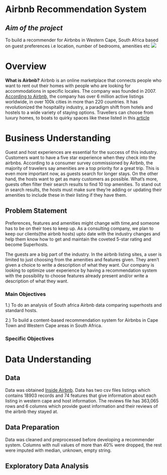 # **Airbnb Recommendation System**
## *Aim of the project*
To build a recommender for Airbnbs in Western Cape, South Africa based on guest preferences i.e location, number of bedrooms, amenities etc
![](https://th.bing.com/th/id/R.b7026f03d76d7999d642c57bd86051dd?rik=ayFeV62qBnDLFw&riu=http%3a%2f%2flatfusa.com%2fmedia%2fuploads%2f2020%2f12%2f10%2fairbnb-678x381.jpg&ehk=ygq%2b0vwi%2fzEoTYEvWfsJBqmk%2fkR5qvJOeZ21pB3tL2o%3d&risl=&pid=ImgRaw&r=0)
# Overview
**What is Airbnb?**
Airbnb is an online marketplace that connects people who want to rent out their homes with people who are looking for accommodations in specific locales. The company was founded in 2007. <a href = "https://news.airbnb.com/about-us/">According to Airbnb</a>, the company has over 6 million active listings worldwide, in over 100k cities in more than 220 countries. It has revolutionized the hospitality industry, a paradigm shift from hotels and hostels to a wide variety of staying options. Travellers can choose from luxury homes, to boats to quirky spaces like these listed in this <a href = "https://www.dwell.com/article/unique-airbnb-fund-weirdest-home-rentals-e665f737">article</a>
# **Business Understanding**
Guest and host experiences are essential for the success of this industry. Customers want to have a five star experience when they check into the airbnbs. According to a consumer survey commissioned by Airbnb, the majority of travelers say amenities are a top priority for a great trip. This is even more important now, as guests search for longer stays. On the other hand, the hosts want to get as many customers as possible. What’s more, guests often filter their search results to find 10 top amenities. To stand out in search results, the hosts must make sure they’re adding or updating their amenities to include these in their listing if they have them.

## **Problem Statement**
Preferences, features and amenities might change with time,and someone has to be on their toes to keep up. As a consulting company, we plan to keep our clients(the airbnb hosts) upto date with the industry changes and help them know how to get and maintain the coveted 5-star rating and become Superhosts.

The guests are a big part of the industry. In the airbnb listing sites, a user is limited to just choosing from the amenities and features given. They aren’t given a choice to write a description of what they want. Our company is looking to optimize user experience by having  a recommendation system with the possibility to choose features already present and/or write a description of what they want.
 ### Main Objectives
1.) To do an analysis of South africa Airbnb data comparing superhosts and standard hosts.

2.) To build a content-based recommendation system for Airbnbs in Cape Town and Western Cape areas in South Africa. 

### Specific Objectives



# **Data Understanding**
## Data
Data was obtained <a href = "http://insideairbnb.com/get-the-data/">Inside Airbnb</a>. Data has two csv files listings which contains 18903 records and 74 features that give information about each listing in western cape and host information. The reviews file has 363,065 rows and 6 columns which provide guest information and their reviews of the airbnb they stayed at.

## Data Preparation
Data was cleaned and preprocessed before developing a recommender system. Columns with null values of more than 40% were dropped, the rest were imputed with median, unknown, empty string.

## **Exploratory Data Analysis**
